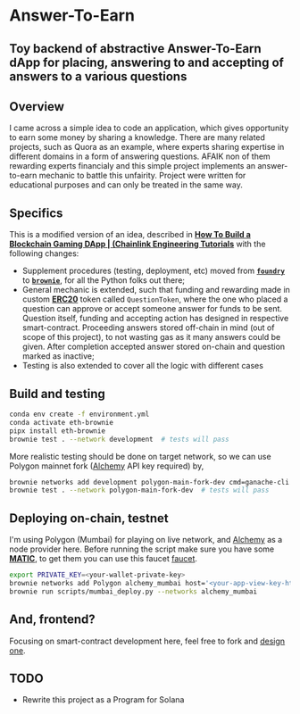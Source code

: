 # Answer-To-Earn
## Toy backend of abstractive Answer-To-Earn dApp for placing, answering to and accepting of answers to a various questions

## Overview
I came across a simple idea to code an application, which gives opportunity to earn some money by sharing a knowledge. There are many related projects, such as Quora as an example, where experts sharing expertise in different domains in a form of answering questions. AFAIK non of them rewarding experts financialy and this simple project implements an answer-to-earn mechanic to battle this unfairity. Project were written for educational purposes and can only be treated in the same way.

## Specifics
This is a modified version of an idea, described in [**How To Build a Blockchain Gaming DApp | (Chainlink Engineering Tutorials**](https://www.youtube.com/watch?v=niqxn57vx9k) with the following changes:
- Supplement procedures (testing, deployment, etc) moved from [**`foundry`**](https://github.com/foundry-rs/foundry) to [**`brownie`**](https://github.com/eth-brownie/brownie), for all the Python folks out there;
- General mechanic is extended, such that funding and rewarding made in custom [**ERC20**](https://github.com/OpenZeppelin/openzeppelin-contracts/blob/master/contracts/token/ERC20/ERC20.sol) token called `QuestionToken`, where the one who placed a question can approve or accept someone answer for funds to be sent. Question itself, funding and accepting action has designed in respective smart-contract. Proceeding answers stored off-chain in mind (out of scope of this project), to not wasting gas as it many answers could be given. After completion accepted answer stored on-chain and question marked as inactive;
- Testing is also extended to cover all the logic with different cases

## Build and testing
```bash
conda env create -f environment.yml
conda activate eth-brownie
pipx install eth-brownie
brownie test . --network development  # tests will pass
```

More realistic testing should be done on target network, so we can use Polygon mainnet fork ([Alchemy](https://www.alchemy.com) API key required) by,
```bash
brownie networks add development polygon-main-fork-dev cmd=ganache-cli host=http://127.0.0.1 chain_id=137 fork='https://polygon-mainnet.g.alchemy.com/v2/<your-alchemy-api-key>' accounts=10 mnemonic=brownie port=8545
brownie test . --network polygon-main-fork-dev  # tests will pass
```

## Deploying on-chain, testnet
I'm using Polygon (Mumbai) for playing on live network, and [Alchemy](https://www.alchemy.com) as a node provider here. Before running the script make sure you have some [**MATIC**](https://coinmarketcap.com/ru/currencies/polygon/), to get them you can use this faucet [faucet](https://mumbaifaucet.com/).

```bash
export PRIVATE_KEY=<your-wallet-private-key>
brownie networks add Polygon alchemy_mumbai host='<your-app-view-key-https>' name='Mumbai (Alchemy)' chainid=80001 explorer='<mumbai-explorer-address>'
brownie run scripts/mumbai_deploy.py --networks alchemy_mumbai
```

## And, frontend?
Focusing on smart-contract development here, feel free to fork and [design one](https://youtu.be/niqxn57vx9k?t=3393).

## TODO
- Rewrite this project as a Program for Solana
